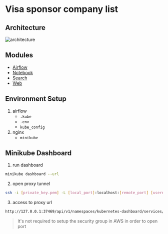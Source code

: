 # Visa sponsor company list

## Architecture
![architecture](assets/images/architecture.png)

## Modules
- [Airflow](./airflow/README.md)
- [Notebook](./notebook/README.md)
- [Search](./search/README.md)
- [Web](./web/README.md)

## Environment Setup
1. airflow
    - `.kube`
    - `.env`
    - `kube_config`
2. nginx
   - `minikube`

## Minikube Dashboard
1. run dashboard
```bash
minikube dashboard --url
```
2. open proxy tunnel 
```bash
ssh -i [private_key.pem] -L [local_port]:localhost:[remote_port] [username]@[remote_host]
```
3. access to proxy url
```bash
http://127.0.0.1:37469/api/v1/namespaces/kubernetes-dashboard/services/http:kubernetes-dashboard:/proxy/ 
```
> It's not required to setup the security group in AWS in order to open port 